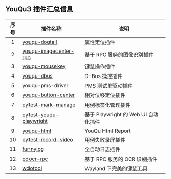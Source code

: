 
## YouQu3 插件汇总信息

| 序号 | 插件名称                                                     | 说明                                 |
| :--: | ------------------------------------------------------------ | ------------------------------------ |
|  1   | [youqu-dogtail](https://github.com/funny-dream/youqu-dogtail) | 属性定位插件                         |
|  2   | [youqu-imagecenter-rpc](https://github.com/funny-dream/youqu-imagecenter-rpc) | 基于 RPC 服务的图像识别插件          |
|  3   | [youqu-mousekey](https://github.com/funny-dream/youqu-mousekey) | 键鼠操作插件                         |
|  4   | [youqu-dbus](https://github.com/funny-dream/youqu-dbus)      | D-Bus 操控插件                       |
|  5   | youqu-pms-driver                                             | PMS 测试单驱动插件                   |
|  6   | [youqu-button-center](https://github.com/funny-dream/youqu-button-center) | 相对位移定位插件                     |
|  7   | [pytest-mark-manage](https://github.com/funny-dream/pytest-mark-manage) | 用例标签化管理插件                   |
|  8   | [pytest-youqu-playwright](https://github.com/funny-dream/pytest-youqu-playwright) | 基于 Playwright 的 Web UI 自动化插件 |
|  9   | [youqu-html](https://github.com/funny-dream/youqu-html)      | YouQu Html Report                    |
|  10  | [pytest-record-video](https://github.com/funny-dream/pytest-record-video) | 用例失败录屏插件                     |
|  11  | [funnylog](https://linuxdeepin.github.io/funnylog/)          | 全自动日志插件                       |
|  12  | [pdocr-rpc](https://linuxdeepin.github.io/pdocr-rpc/)        | 基于 RPC 服务的 OCR 识别插件         |
|  13  | [wdotool](https://github.com/funny-dream/wdotool)            | Wayland 下完美的键鼠工具             |


